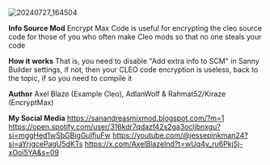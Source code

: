 ![20240727_164504](https://github.com/user-attachments/assets/b2af594d-5dfb-43e9-afba-f6e7597afa10)

**Info Source Mod** 
Encrypt Max Code is useful for encrypting the cleo source code for those of you who often make Cleo mods so that no one steals your code

**How it works**
That is, you need to disable "Add extra info to SCM" in Sanny Builder settings, if not, then your CLEO code encryption is useless, back to the topic, if so you need to compile it

**Author**
Axel Blaze (Example Cleo), AdlanWolf & Rahmat52/Kiraze (EncryptMax)

**My Social Media**
https://sanandreasmixmod.blogspot.com/?m=1
https://open.spotify.com/user/316kdr7qdazf42s2ga3ocljbnxgu?si=mggHed1wSbGBigGuIfjuFw
https://youtube.com/@jessepinkman24?si=aYrjgcePagU5dKTs
https://x.com/AxelBlazeInd?t=wUq4y_ru6PkjSj-xOoi5YA&s=09
